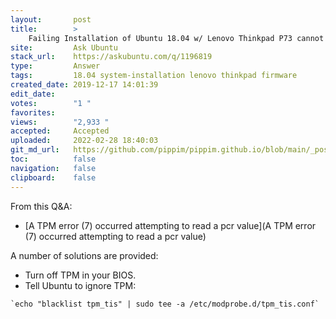 ```yaml
---
layout:       post
title:        >
    Failing Installation of Ubuntu 18.04 w/ Lenovo Thinkpad P73 cannot boot up saying: "[Firmware bug]: TPM interrupt not working"
site:         Ask Ubuntu
stack_url:    https://askubuntu.com/q/1196819
type:         Answer
tags:         18.04 system-installation lenovo thinkpad firmware
created_date: 2019-12-17 14:01:39
edit_date:    
votes:        "1 "
favorites:    
views:        "2,933 "
accepted:     Accepted
uploaded:     2022-02-28 18:40:03
git_md_url:   https://github.com/pippim/pippim.github.io/blob/main/_posts/2019/2019-12-17-Failing-Installation-of-Ubuntu-18.04-w_-Lenovo-Thinkpad-P73-cannot-boot-up-saying_-__Firmware-bug__-TPM-interrupt-not-working_.md
toc:          false
navigation:   false
clipboard:    false
---
```


From this Q&A:

- [A TPM error (7) occurred attempting to read a pcr value](A TPM error (7) occurred attempting to read a pcr value)

A number of solutions are provided:

- Turn off TPM in your BIOS.
- Tell Ubuntu to ignore TPM:

``` 
`echo "blacklist tpm_tis" | sudo tee -a /etc/modprobe.d/tpm_tis.conf`
```


